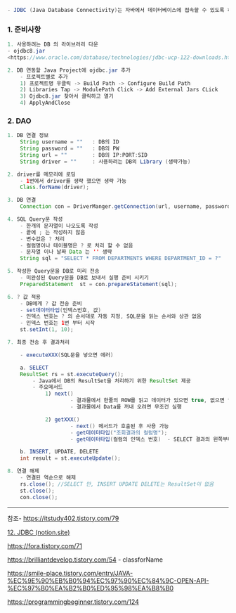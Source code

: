 
```java
- JDBC (Java Database Connectivity)는 자바에서 데이터베이스에 접속할 수 있도록 하는 자바 API이다
```

### 1. 준비사항

```java
1. 사용하려는 DB 의 라이브러리 다운
- ojdbc8.jar
<https://www.oracle.com/database/technologies/jdbc-ucp-122-downloads.html>

2. DB 연동할 Java Project에 ojdbc.jar 추가
	- 프로젝트별로 추가
	1) 프로젝트명 우클릭 -> Build Path -> Configure Build Path
	2) Libraries Tap -> ModulePath Click -> Add External Jars CLick
	3) Ojdbc8.jar 찾아서 클릭하고 열기
	4) ApplyAndClose 
```

### 2. DAO

```java
1. DB 연결 정보
	String username = ""   : DB의 ID
	String password = ""   : DB의 PW
	String url = ""        : DB의 IP:PORT:SID
	String driver = ""     : 사용하려는 DB의 Library (생략가능) 	

2. driver를 메모리에 로딩
	- 1번에서 driver를 생략 했으면 생략 가능
	Class.forName(driver);

3. DB 연결
	Connection con = DriverManger.getConnection(url, username, password)

4. SQL Query문 작성
	- 한개의 문자열이 나오도록 작성
	- 끝에 ; 는 작성하지 않음
	- 변수값은 ? 처리
	- 컬럼명이나 테이블명은 ? 로 처리 할 수 없음
	- 문자열 이나 날짜 Data 는 '' 생략
	String sql = "SELECT * FROM DEPARTMENTS WHERE DEPARTMENT_ID = ?"

5. 작성한 Query문을 DB로 미리 전송
	- 미완성된 Query문을 DB로 보내서 실행 준비 시키기
	PreparedStatement  st = con.prepareStatement(sql);

6. ? 값 적용
	- DB에게 ? 값 전송 준비
	- set데이터타입(인덱스번호, 값)
	- 인덱스 번호는 ? 의 순서대로 자동 지정, SQL문을 읽는 순서와 상관 없음
	- 인덱스 번호는 1번 부터 시작
	st.setInt(1, 10);

7. 최종 전송 후 결과처리

	- executeXXX(SQL문을 넣으면 에러)

	a. SELECT
	ResultSet rs = st.executeQuery();
		- Java에서 DB의 ResultSet을 처리하기 위한 ResultSet 제공
		- 주요메서드
			1) next()
					- 결과물에서 한줄의 ROW를 읽고 데이터가 있으면 true, 없으면 false를 리턴
					- 결과물에서 Data를 꺼내 오려면 무조건 실행

			2) getXXX()
					- next() 메서드가 호출된 후 사용 가능
					- get데이터타입("조회결과의 컬럼명");
					- get데이터타입(컬럼의 인덱스 번호)  - SELECT 결과의 왼쪽부터 1이 자동 지정

	b. INSERT, UPDATE, DELETE
	int result = st.executeUpdate();

8. 연결 해제
	- 연결된 역순으로 해제
	rs.close(); //SELECT 만, INSERT UPDATE DELETE는 ResultSet이 없음
	st.close();
	con.close();

```





















---
참조- https://itstudy402.tistory.com/79

[12. JDBC (notion.site)](https://marble-plastic-56b.notion.site/12-JDBC-cc30aa2d5ecd4d0094149b31e71af38f)


https://fora.tistory.com/71

https://brilliantdevelop.tistory.com/54 - classforName


https://smile-place.tistory.com/entry/JAVA-%EC%9E%90%EB%B0%94%EC%97%90%EC%84%9C-OPEN-API-%EC%97%B0%EA%B2%B0%ED%95%98%EA%B8%B0




https://programmingbeginner.tistory.com/124
